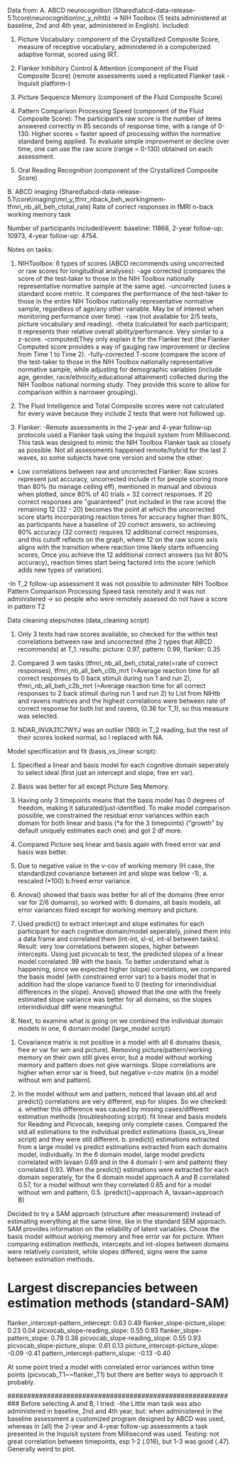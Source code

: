 Data from: 
A. ABCD neurocognition (Shared\abcd-data-release-5.1\core\neurocognition\nc_y_nihtb) -> NIH Toolbox (5 tests administered at baseline, 2nd and 4th year, administered in English). Included: 
1. Picture Vocabulary: component of the Crystallized Composite Score, measure of receptive vocabulary, administered in a computerized adaptive format, scored using IRT. 
2. Flanker Inhibitory Control & Attention (component of the Fluid Composite Score) (remote assessments used a replicated Flanker task -Inquisit platform-)
3. Picture Sequence Memory (component of the Fluid Composite Score)
   
4. Pattern Comparison Processing Speed (component of the Fluid Composite Score): The participant’s raw score is the number of items answered correctly in 85 seconds of response time, with a range of 0-130. Higher scores = faster speed of processing within the normative standard being applied. To evaluate simple improvement or decline over time, one can use the raw score (range = 0-130) obtained on each assessment.
   
5. Oral Reading Recognition (component of the Crystallized Composite Score)

B. ABCD imaging (Shared\abcd-data-release-5.1\core\imaging\mri_y_tfmr_nback_beh_workingmem- tfmri_nb_all_beh_ctotal_rate)
Rate of correct responses in fMRI n-back working memory task 

Number of participants included/event: baseline: 11868, 2-year follow-up:	10973, 4-year follow-up: 4754.

Notes on tasks:
1. NIHToolbox: 6 types of scores (ABCD recommends using uncorrected or raw scores for longitudinal analyses): 
-age corrected (compares the score of the test-taker to those in the NIH Toolbox nationally representative normative sample at the same age).
-uncorrected (uses a standard score metric. It compares the performance of the test-taker to those in the entire NIH Toolbox nationally representative normative sample, regardless of age/any other variable. May be of interest when monitoring performance over time).
-raw (not available for 2/5 tests, picture vocabulary and reading). 
-theta (calculated for each participant; it represents their relative overall ability/performance. Very similar to a z-score.
-computed(They only explain it for the Flanker test (the Flanker Computed score provides a way of gauging raw improvement or decline from Time 1 to Time 2). 
-fully-corrected T-score (compare the score of the test-taker to those in the NIH Toolbox nationally representative normative sample, while adjusting for demographic variables (include age, gender, race/ethnicity,educational attainment) collected during the NIH Toolbox national norming study. They provide this score to allow for comparison within a narrower grouping).

2. The Fluid Intelligence and Total Composite scores were not calculated for every wave because they include 2 tests that were not followed up.

2. Flanker: -Remote assessments in the 2-year and 4-year follow-up protocols used a Flanker task using the Inquisit system from Millisecond. This task was designed to mimic the NIH Toolbox Flanker task as closely as possible. Not all assessments happened remote/hybrid for the last 2 waves, so some subjects have one version and some the other. 
- Low correlations between raw and uncorrected Flanker: Raw scores represent just accuracy, uncorrected include rt for people scoring more than 80% (to manage ceiling eff), mentioned in manual and obvious when plotted, since 80% of 40 trials = 32 correct responses.
If 20 correct responses are "guaranteed" (not included in the raw score) the remaining 12 (32 - 20) becomes the point at which the uncorrected score starts incorporating reaction times for accuracy higher than 80%, as participants have a baseline of 20 correct answers, so achieving 80% accuracy (32 correct) requires 12 additional correct responses, and this cutoff reflects on the graph, where 12 on the raw score axis aligns with the transition where reaction time likely starts influencing scores, Once you achieve the 12 additional correct answers (so hit 80% accuracy), reaction times start being factored into the score (which adds new types of variation).

-In T_2 follow-up assessment it was not possible to administer NIH Toolbox Pattern Comparison Processing Speed
task remotely and it was not administered -> so people who were remotely assesed do not have a score in pattern T2


Data cleaning steps/notes (data_cleaning script)

1. Only 3 tests had raw scores available, so checked for the within test correlations between raw and uncorrected (the 2 types that ABCD recommends) at T_1.
results: picture: 0.97, pattern: 0.99, flanker: 0.35 


3. Compared 3 wm tasks (tfmri_nb_all_beh_ctotal_rate(=rate of correct responses), tfmri_nb_all_beh_c0b_mrt (=Average reaction time for all correct responses to 0 back stimuli during run 1 and run 2), tfmri_nb_all_beh_c2b_mrt (=Average reaction time for all correct responses to 2 back stimuli during run 1 and run 2) to List from NIHtb and ravens matrices and the highest correlations were between rate of correct response for both list and ravens, (0.36 for T_1), so this measure was selected.
   
4. NDAR_INVA31C7WYJ was an outlier (180) in T_2 reading, but the rest of their scores looked normal, so I replaced with NA. 


Model specifiication and fit (basis_vs_linear script):

1. Specified a linear and basis model for each cognitive domain seperately to select ideal (first just an intercept and slope, free err var).

2. Basis was better for all except Picture Seq Memory. 

3. Having only 3 timepoints means that the basis model has 0 degrees of freedom, making it saturated/just-identified. To make model comparison possible, we constrained the residual error variances within each domain for both linear and basis (*a for the 3 timepoints) ("growth" by default uniquely estimates each one) and got 2 df more.

4. Compared Picture seq linear and basis again with freed error var and basis was better. 

5. Due to negative value in the v-cov of working memory (H case, the standardized covariance between int and slope was below -1), a. rescaled (*100) b.freed error variance.

6. Anova() showed that basis was better for all of the domains (free error var for 2/6 domains), so worked with: 6 domains, all basis models, all error variances fixed except for working memory and picture. 

8. Used predict() to extract intercept and slope estimates for each participant for each cognitive domain/model seperately, joined them into a data frame and correlated them (int-int, sl-sl, int-sl between tasks). Result: very low correlations between slopes, higher between intercepts. Using just picvocab to test, the predicted slopes of a linear model correlated .99 with the basis. To better understand what is happening, since we expected higher (slope) correlations, we compared the basis model (with constrained error var) to a basis model that in addition had the slope variance fixed to 0 (testing for interindividual differences in the slope). Anova() showed that the one with the freely estimated slope variance was better for all domains, so the slopes interindividual diff were meaningful.
   
10. Next, to examine what is going on we combined the individual domain models in one, 6 domain model (large_model script)

1) Covariance matrix is not positive in a model with all 6 domains (basis, free er var for wm and picture). Removing picture/pattern/working memory on their own still gives error, but a model without working memory and pattern does not give warnings. Slope correlations are higher when error var is freed, but negative v-cov matrix (in a model without wm and pattern). 

2) In the model without wm and pattern, noticed that lavaan std.all and predict() correlations are very different, esp for slopes. So we checked:
a. whether this difference was caused by missing cases/different estimation methods (troubleshooting script): fit linear and basis models for Reading and Picvocab, keeping only complete cases. Compared the std.all estimations to the individual predict estimations (basis_vs_linear script) and they were still different.
b. predict() estimations extracted from a large model vs predict estimations extracted from each domains model, individually. In the 6 domain model, large model predicts correlated with lavaan 0.69 and in the 4 domain (-wm and pattern) they correlated 0.93. When the predict() estimations were extracted for each domain seperately, for the 6 domain model approach A and B correlated 0.57, for a model without wm they correlated 0.65 and for a model without wm and pattern, 0.5. 
(predict()=approach A, lavaan=approach B) 

Decided to try a SAM approach (structure after measurement) instead of estimating everything at the same time, like in the standard SEM approach. SAM provides information on the reliability of latent variables. 
Chose the basis model without working memory and free error var for picture. When comparing estimation methods, intercepts and int-slopes between domains were relatively conistent, while slopes differed, signs were the same between estimation methods. 
# Largest discrepancies between estimation methods (standard-SAM)
flanker_intercept-pattern_intercept: 0.63  0.49
flanker_slope-picture_slope:     0.23  0.04
picvocab_slope-reading_slope:    0.55  0.93
flanker_slope-pattern_slope:   0.78  0.36
picvocab_slope-reading_slope:    0.55  0.93
picvocab_slope-picture_slope:   0.61  0.13
picture_intercept-picture_slope: -0.09 -0.41
pattern_intercept-pattern_slope:  -0.13 -0.40


At some point tried a model with correlated error variances within time points (picvocab_T1~~flanker_T1) but there are better ways to approach it probably.

 ###########################################################
 Before selecting A and B, I tried:
 -the Little man task was also administered in baseline, 2nd and 4th year, but: when administered in the baseline assessment a customized program designed by ABCD was used, whereas in (all) the 2-year and 4-year follow-up assessments a task presented in the Inquisit system from Millisecond was used. Testing: not great correlation between timepoints, esp 1-2 (.016), but 1-3 was good (.47). Generally weird to plot.


